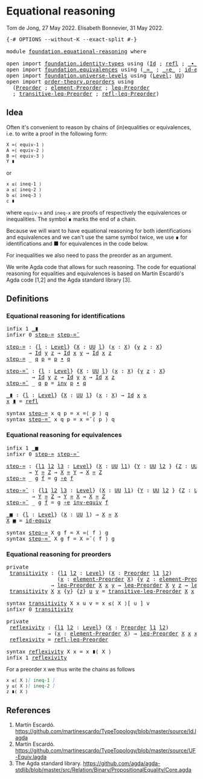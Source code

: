 # Equational reasoning

Tom de Jong, 27 May 2022.
Elisabeth Bonnevier, 31 May 2022.
<pre class="Agda"><a id="93" class="Symbol">{-#</a> <a id="97" class="Keyword">OPTIONS</a> <a id="105" class="Pragma">--without-K</a> <a id="117" class="Pragma">--exact-split</a> <a id="131" class="Symbol">#-}</a>

<a id="136" class="Keyword">module</a> <a id="143" href="foundation.equational-reasoning.html" class="Module">foundation.equational-reasoning</a> <a id="175" class="Keyword">where</a>

<a id="182" class="Keyword">open</a> <a id="187" class="Keyword">import</a> <a id="194" href="foundation.identity-types.html" class="Module">foundation.identity-types</a> <a id="220" class="Keyword">using</a> <a id="226" class="Symbol">(</a><a id="227" href="foundation-core.identity-types.html#641" class="Datatype">Id</a> <a id="230" class="Symbol">;</a> <a id="232" href="foundation-core.identity-types.html#694" class="InductiveConstructor">refl</a> <a id="237" class="Symbol">;</a> <a id="239" href="foundation-core.identity-types.html#1239" class="Function Operator">_∙_</a><a id="242" class="Symbol">;</a> <a id="244" href="foundation-core.identity-types.html#1552" class="Function">inv</a><a id="247" class="Symbol">)</a>
<a id="249" class="Keyword">open</a> <a id="254" class="Keyword">import</a> <a id="261" href="foundation.equivalences.html" class="Module">foundation.equivalences</a> <a id="285" class="Keyword">using</a> <a id="291" class="Symbol">(</a><a id="292" href="foundation-core.equivalences.html#1607" class="Function Operator">_≃_</a> <a id="296" class="Symbol">;</a> <a id="298" href="foundation-core.equivalences.html#7855" class="Function Operator">_∘e_</a> <a id="303" class="Symbol">;</a> <a id="305" href="foundation-core.equivalences.html#2480" class="Function">id-equiv</a><a id="313" class="Symbol">;</a> <a id="315" href="foundation-core.equivalences.html#5707" class="Function">inv-equiv</a><a id="324" class="Symbol">)</a>
<a id="326" class="Keyword">open</a> <a id="331" class="Keyword">import</a> <a id="338" href="foundation.universe-levels.html" class="Module">foundation.universe-levels</a> <a id="365" class="Keyword">using</a> <a id="371" class="Symbol">(</a><a id="372" href="Agda.Primitive.html#597" class="Postulate">Level</a><a id="377" class="Symbol">;</a> <a id="379" href="foundation-core.universe-levels.html#222" class="Primitive">UU</a><a id="381" class="Symbol">)</a>
<a id="383" class="Keyword">open</a> <a id="388" class="Keyword">import</a> <a id="395" href="order-theory.preorders.html" class="Module">order-theory.preorders</a> <a id="418" class="Keyword">using</a>
  <a id="426" class="Symbol">(</a><a id="427" href="order-theory.preorders.html#531" class="Function">Preorder</a> <a id="436" class="Symbol">;</a> <a id="438" href="order-theory.preorders.html#873" class="Function">element-Preorder</a> <a id="455" class="Symbol">;</a> <a id="457" href="order-theory.preorders.html#1023" class="Function">leq-Preorder</a>
  <a id="472" class="Symbol">;</a> <a id="474" href="order-theory.preorders.html#1385" class="Function">transitive-leq-Preorder</a> <a id="498" class="Symbol">;</a> <a id="500" href="order-theory.preorders.html#1280" class="Function">refl-leq-Preorder</a><a id="517" class="Symbol">)</a>
</pre>
## Idea

Often it's convenient to reason by chains of (in)equalities or equivalences,
i.e. to write a proof in the following form:

```md
X ≃⟨ equiv-1 ⟩
A ≃⟨ equiv-2 ⟩
B ≃⟨ equiv-3 ⟩
Y ∎
```

or
```md
x ≤⟨ ineq-1 ⟩
a ≤⟨ ineq-2 ⟩
b ≤⟨ ineq-3 ⟩
c ∎
```

where `equiv-x` and `ineq-x` are proofs of respectively the equivalences or
inequalities. The symbol ∎ marks the end of a chain.

Because we will want to have equational reasoning for both identifications and
equivalences and we can't use the same symbol twice, we use ∎ for
identifications and ■ for equivalences in the code below.

For inequalities we also need to pass the preorder as an argument.

We write Agda code that allows for such reasoning. The code for equational
reasoning for equalities and equivalences is based on Martín Escardó's Agda code
[1,2] and the Agda standard library [3].


## Definitions

### Equational reasoning for identifications

<pre class="Agda"><a id="1447" class="Keyword">infix</a> <a id="1453" class="Number">1</a> <a id="1455" href="foundation.equational-reasoning.html#1702" class="Function Operator">_∎</a>
<a id="1458" class="Keyword">infixr</a> <a id="1465" class="Number">0</a> <a id="1467" href="foundation.equational-reasoning.html#1483" class="Function">step-=</a> <a id="1474" href="foundation.equational-reasoning.html#1589" class="Function">step-=˘</a>

<a id="step-="></a><a id="1483" href="foundation.equational-reasoning.html#1483" class="Function">step-=</a> <a id="1490" class="Symbol">:</a> <a id="1492" class="Symbol">{</a><a id="1493" href="foundation.equational-reasoning.html#1493" class="Bound">l</a> <a id="1495" class="Symbol">:</a> <a id="1497" href="Agda.Primitive.html#597" class="Postulate">Level</a><a id="1502" class="Symbol">}</a> <a id="1504" class="Symbol">{</a><a id="1505" href="foundation.equational-reasoning.html#1505" class="Bound">X</a> <a id="1507" class="Symbol">:</a> <a id="1509" href="foundation-core.universe-levels.html#222" class="Primitive">UU</a> <a id="1512" href="foundation.equational-reasoning.html#1493" class="Bound">l</a><a id="1513" class="Symbol">}</a> <a id="1515" class="Symbol">(</a><a id="1516" href="foundation.equational-reasoning.html#1516" class="Bound">x</a> <a id="1518" class="Symbol">:</a> <a id="1520" href="foundation.equational-reasoning.html#1505" class="Bound">X</a><a id="1521" class="Symbol">)</a> <a id="1523" class="Symbol">{</a><a id="1524" href="foundation.equational-reasoning.html#1524" class="Bound">y</a> <a id="1526" href="foundation.equational-reasoning.html#1526" class="Bound">z</a> <a id="1528" class="Symbol">:</a> <a id="1530" href="foundation.equational-reasoning.html#1505" class="Bound">X</a><a id="1531" class="Symbol">}</a>
       <a id="1540" class="Symbol">→</a> <a id="1542" href="foundation-core.identity-types.html#641" class="Datatype">Id</a> <a id="1545" href="foundation.equational-reasoning.html#1524" class="Bound">y</a> <a id="1547" href="foundation.equational-reasoning.html#1526" class="Bound">z</a> <a id="1549" class="Symbol">→</a> <a id="1551" href="foundation-core.identity-types.html#641" class="Datatype">Id</a> <a id="1554" href="foundation.equational-reasoning.html#1516" class="Bound">x</a> <a id="1556" href="foundation.equational-reasoning.html#1524" class="Bound">y</a> <a id="1558" class="Symbol">→</a> <a id="1560" href="foundation-core.identity-types.html#641" class="Datatype">Id</a> <a id="1563" href="foundation.equational-reasoning.html#1516" class="Bound">x</a> <a id="1565" href="foundation.equational-reasoning.html#1526" class="Bound">z</a>
<a id="1567" href="foundation.equational-reasoning.html#1483" class="Function">step-=</a> <a id="1574" class="Symbol">_</a> <a id="1576" href="foundation.equational-reasoning.html#1576" class="Bound">q</a> <a id="1578" href="foundation.equational-reasoning.html#1578" class="Bound">p</a> <a id="1580" class="Symbol">=</a> <a id="1582" href="foundation.equational-reasoning.html#1578" class="Bound">p</a> <a id="1584" href="foundation-core.identity-types.html#1239" class="Function Operator">∙</a> <a id="1586" href="foundation.equational-reasoning.html#1576" class="Bound">q</a>

<a id="step-=˘"></a><a id="1589" href="foundation.equational-reasoning.html#1589" class="Function">step-=˘</a> <a id="1597" class="Symbol">:</a> <a id="1599" class="Symbol">{</a><a id="1600" href="foundation.equational-reasoning.html#1600" class="Bound">l</a> <a id="1602" class="Symbol">:</a> <a id="1604" href="Agda.Primitive.html#597" class="Postulate">Level</a><a id="1609" class="Symbol">}</a> <a id="1611" class="Symbol">{</a><a id="1612" href="foundation.equational-reasoning.html#1612" class="Bound">X</a> <a id="1614" class="Symbol">:</a> <a id="1616" href="foundation-core.universe-levels.html#222" class="Primitive">UU</a> <a id="1619" href="foundation.equational-reasoning.html#1600" class="Bound">l</a><a id="1620" class="Symbol">}</a> <a id="1622" class="Symbol">(</a><a id="1623" href="foundation.equational-reasoning.html#1623" class="Bound">x</a> <a id="1625" class="Symbol">:</a> <a id="1627" href="foundation.equational-reasoning.html#1612" class="Bound">X</a><a id="1628" class="Symbol">)</a> <a id="1630" class="Symbol">{</a><a id="1631" href="foundation.equational-reasoning.html#1631" class="Bound">y</a> <a id="1633" href="foundation.equational-reasoning.html#1633" class="Bound">z</a> <a id="1635" class="Symbol">:</a> <a id="1637" href="foundation.equational-reasoning.html#1612" class="Bound">X</a><a id="1638" class="Symbol">}</a>
        <a id="1648" class="Symbol">→</a> <a id="1650" href="foundation-core.identity-types.html#641" class="Datatype">Id</a> <a id="1653" href="foundation.equational-reasoning.html#1631" class="Bound">y</a> <a id="1655" href="foundation.equational-reasoning.html#1633" class="Bound">z</a> <a id="1657" class="Symbol">→</a> <a id="1659" href="foundation-core.identity-types.html#641" class="Datatype">Id</a> <a id="1662" href="foundation.equational-reasoning.html#1631" class="Bound">y</a> <a id="1664" href="foundation.equational-reasoning.html#1623" class="Bound">x</a> <a id="1666" class="Symbol">→</a> <a id="1668" href="foundation-core.identity-types.html#641" class="Datatype">Id</a> <a id="1671" href="foundation.equational-reasoning.html#1623" class="Bound">x</a> <a id="1673" href="foundation.equational-reasoning.html#1633" class="Bound">z</a>
<a id="1675" href="foundation.equational-reasoning.html#1589" class="Function">step-=˘</a> <a id="1683" class="Symbol">_</a> <a id="1685" href="foundation.equational-reasoning.html#1685" class="Bound">q</a> <a id="1687" href="foundation.equational-reasoning.html#1687" class="Bound">p</a> <a id="1689" class="Symbol">=</a> <a id="1691" href="foundation-core.identity-types.html#1552" class="Function">inv</a> <a id="1695" href="foundation.equational-reasoning.html#1687" class="Bound">p</a> <a id="1697" href="foundation-core.identity-types.html#1239" class="Function Operator">∙</a> <a id="1699" href="foundation.equational-reasoning.html#1685" class="Bound">q</a>

<a id="_∎"></a><a id="1702" href="foundation.equational-reasoning.html#1702" class="Function Operator">_∎</a> <a id="1705" class="Symbol">:</a> <a id="1707" class="Symbol">{</a><a id="1708" href="foundation.equational-reasoning.html#1708" class="Bound">l</a> <a id="1710" class="Symbol">:</a> <a id="1712" href="Agda.Primitive.html#597" class="Postulate">Level</a><a id="1717" class="Symbol">}</a> <a id="1719" class="Symbol">{</a><a id="1720" href="foundation.equational-reasoning.html#1720" class="Bound">X</a> <a id="1722" class="Symbol">:</a> <a id="1724" href="foundation-core.universe-levels.html#222" class="Primitive">UU</a> <a id="1727" href="foundation.equational-reasoning.html#1708" class="Bound">l</a><a id="1728" class="Symbol">}</a> <a id="1730" class="Symbol">(</a><a id="1731" href="foundation.equational-reasoning.html#1731" class="Bound">x</a> <a id="1733" class="Symbol">:</a> <a id="1735" href="foundation.equational-reasoning.html#1720" class="Bound">X</a><a id="1736" class="Symbol">)</a> <a id="1738" class="Symbol">→</a> <a id="1740" href="foundation-core.identity-types.html#641" class="Datatype">Id</a> <a id="1743" href="foundation.equational-reasoning.html#1731" class="Bound">x</a> <a id="1745" href="foundation.equational-reasoning.html#1731" class="Bound">x</a>
<a id="1747" href="foundation.equational-reasoning.html#1747" class="Bound">x</a> <a id="1749" href="foundation.equational-reasoning.html#1702" class="Function Operator">∎</a> <a id="1751" class="Symbol">=</a> <a id="1753" href="foundation-core.identity-types.html#694" class="InductiveConstructor">refl</a>

<a id="1759" class="Keyword">syntax</a> <a id="1766" href="foundation.equational-reasoning.html#1483" class="Function">step-=</a> <a id="1773" class="Bound">x</a> <a id="1775" class="Bound">q</a> <a id="1777" class="Bound">p</a> <a id="1779" class="Symbol">=</a> <a id="1781" class="Bound">x</a> <a id="1783" class="Function">=⟨</a> <a id="1786" class="Bound">p</a> <a id="1788" class="Function">⟩</a> <a id="1790" class="Bound">q</a>
<a id="1792" class="Keyword">syntax</a> <a id="1799" href="foundation.equational-reasoning.html#1589" class="Function">step-=˘</a> <a id="1807" class="Bound">x</a> <a id="1809" class="Bound">q</a> <a id="1811" class="Bound">p</a> <a id="1813" class="Symbol">=</a> <a id="1815" class="Bound">x</a> <a id="1817" class="Function">=˘⟨</a> <a id="1821" class="Bound">p</a> <a id="1823" class="Function">⟩</a> <a id="1825" class="Bound">q</a>
</pre>
### Equational reasoning for equivalences

<pre class="Agda"><a id="1883" class="Keyword">infix</a> <a id="1889" class="Number">1</a> <a id="1891" href="foundation.equational-reasoning.html#2170" class="Function Operator">_■</a>
<a id="1894" class="Keyword">infixr</a> <a id="1901" class="Number">0</a> <a id="1903" href="foundation.equational-reasoning.html#1919" class="Function">step-≃</a> <a id="1910" href="foundation.equational-reasoning.html#2038" class="Function">step-≃˘</a>

<a id="step-≃"></a><a id="1919" href="foundation.equational-reasoning.html#1919" class="Function">step-≃</a> <a id="1926" class="Symbol">:</a> <a id="1928" class="Symbol">{</a><a id="1929" href="foundation.equational-reasoning.html#1929" class="Bound">l1</a> <a id="1932" href="foundation.equational-reasoning.html#1932" class="Bound">l2</a> <a id="1935" href="foundation.equational-reasoning.html#1935" class="Bound">l3</a> <a id="1938" class="Symbol">:</a> <a id="1940" href="Agda.Primitive.html#597" class="Postulate">Level</a><a id="1945" class="Symbol">}</a> <a id="1947" class="Symbol">(</a><a id="1948" href="foundation.equational-reasoning.html#1948" class="Bound">X</a> <a id="1950" class="Symbol">:</a> <a id="1952" href="foundation-core.universe-levels.html#222" class="Primitive">UU</a> <a id="1955" href="foundation.equational-reasoning.html#1929" class="Bound">l1</a><a id="1957" class="Symbol">)</a> <a id="1959" class="Symbol">{</a><a id="1960" href="foundation.equational-reasoning.html#1960" class="Bound">Y</a> <a id="1962" class="Symbol">:</a> <a id="1964" href="foundation-core.universe-levels.html#222" class="Primitive">UU</a> <a id="1967" href="foundation.equational-reasoning.html#1932" class="Bound">l2</a> <a id="1970" class="Symbol">}</a> <a id="1972" class="Symbol">{</a><a id="1973" href="foundation.equational-reasoning.html#1973" class="Bound">Z</a> <a id="1975" class="Symbol">:</a> <a id="1977" href="foundation-core.universe-levels.html#222" class="Primitive">UU</a> <a id="1980" href="foundation.equational-reasoning.html#1935" class="Bound">l3</a><a id="1982" class="Symbol">}</a>
       <a id="1991" class="Symbol">→</a> <a id="1993" href="foundation.equational-reasoning.html#1960" class="Bound">Y</a> <a id="1995" href="foundation-core.equivalences.html#1607" class="Function Operator">≃</a> <a id="1997" href="foundation.equational-reasoning.html#1973" class="Bound">Z</a> <a id="1999" class="Symbol">→</a> <a id="2001" href="foundation.equational-reasoning.html#1948" class="Bound">X</a> <a id="2003" href="foundation-core.equivalences.html#1607" class="Function Operator">≃</a> <a id="2005" href="foundation.equational-reasoning.html#1960" class="Bound">Y</a> <a id="2007" class="Symbol">→</a> <a id="2009" href="foundation.equational-reasoning.html#1948" class="Bound">X</a> <a id="2011" href="foundation-core.equivalences.html#1607" class="Function Operator">≃</a> <a id="2013" href="foundation.equational-reasoning.html#1973" class="Bound">Z</a>
<a id="2015" href="foundation.equational-reasoning.html#1919" class="Function">step-≃</a> <a id="2022" class="Symbol">_</a> <a id="2024" href="foundation.equational-reasoning.html#2024" class="Bound">g</a> <a id="2026" href="foundation.equational-reasoning.html#2026" class="Bound">f</a> <a id="2028" class="Symbol">=</a> <a id="2030" href="foundation.equational-reasoning.html#2024" class="Bound">g</a> <a id="2032" href="foundation-core.equivalences.html#7855" class="Function Operator">∘e</a> <a id="2035" href="foundation.equational-reasoning.html#2026" class="Bound">f</a>

<a id="step-≃˘"></a><a id="2038" href="foundation.equational-reasoning.html#2038" class="Function">step-≃˘</a> <a id="2046" class="Symbol">:</a> <a id="2048" class="Symbol">{</a><a id="2049" href="foundation.equational-reasoning.html#2049" class="Bound">l1</a> <a id="2052" href="foundation.equational-reasoning.html#2052" class="Bound">l2</a> <a id="2055" href="foundation.equational-reasoning.html#2055" class="Bound">l3</a> <a id="2058" class="Symbol">:</a> <a id="2060" href="Agda.Primitive.html#597" class="Postulate">Level</a><a id="2065" class="Symbol">}</a> <a id="2067" class="Symbol">(</a><a id="2068" href="foundation.equational-reasoning.html#2068" class="Bound">X</a> <a id="2070" class="Symbol">:</a> <a id="2072" href="foundation-core.universe-levels.html#222" class="Primitive">UU</a> <a id="2075" href="foundation.equational-reasoning.html#2049" class="Bound">l1</a><a id="2077" class="Symbol">)</a> <a id="2079" class="Symbol">{</a><a id="2080" href="foundation.equational-reasoning.html#2080" class="Bound">Y</a> <a id="2082" class="Symbol">:</a> <a id="2084" href="foundation-core.universe-levels.html#222" class="Primitive">UU</a> <a id="2087" href="foundation.equational-reasoning.html#2052" class="Bound">l2</a> <a id="2090" class="Symbol">}</a> <a id="2092" class="Symbol">{</a><a id="2093" href="foundation.equational-reasoning.html#2093" class="Bound">Z</a> <a id="2095" class="Symbol">:</a> <a id="2097" href="foundation-core.universe-levels.html#222" class="Primitive">UU</a> <a id="2100" href="foundation.equational-reasoning.html#2055" class="Bound">l3</a><a id="2102" class="Symbol">}</a>
        <a id="2112" class="Symbol">→</a> <a id="2114" href="foundation.equational-reasoning.html#2080" class="Bound">Y</a> <a id="2116" href="foundation-core.equivalences.html#1607" class="Function Operator">≃</a> <a id="2118" href="foundation.equational-reasoning.html#2093" class="Bound">Z</a> <a id="2120" class="Symbol">→</a> <a id="2122" href="foundation.equational-reasoning.html#2080" class="Bound">Y</a> <a id="2124" href="foundation-core.equivalences.html#1607" class="Function Operator">≃</a> <a id="2126" href="foundation.equational-reasoning.html#2068" class="Bound">X</a> <a id="2128" class="Symbol">→</a> <a id="2130" href="foundation.equational-reasoning.html#2068" class="Bound">X</a> <a id="2132" href="foundation-core.equivalences.html#1607" class="Function Operator">≃</a> <a id="2134" href="foundation.equational-reasoning.html#2093" class="Bound">Z</a>
<a id="2136" href="foundation.equational-reasoning.html#2038" class="Function">step-≃˘</a> <a id="2144" class="Symbol">_</a> <a id="2146" href="foundation.equational-reasoning.html#2146" class="Bound">g</a> <a id="2148" href="foundation.equational-reasoning.html#2148" class="Bound">f</a> <a id="2150" class="Symbol">=</a> <a id="2152" href="foundation.equational-reasoning.html#2146" class="Bound">g</a> <a id="2154" href="foundation-core.equivalences.html#7855" class="Function Operator">∘e</a> <a id="2157" href="foundation-core.equivalences.html#5707" class="Function">inv-equiv</a> <a id="2167" href="foundation.equational-reasoning.html#2148" class="Bound">f</a>

<a id="_■"></a><a id="2170" href="foundation.equational-reasoning.html#2170" class="Function Operator">_■</a> <a id="2173" class="Symbol">:</a> <a id="2175" class="Symbol">{</a><a id="2176" href="foundation.equational-reasoning.html#2176" class="Bound">l</a> <a id="2178" class="Symbol">:</a> <a id="2180" href="Agda.Primitive.html#597" class="Postulate">Level</a><a id="2185" class="Symbol">}</a> <a id="2187" class="Symbol">(</a><a id="2188" href="foundation.equational-reasoning.html#2188" class="Bound">X</a> <a id="2190" class="Symbol">:</a> <a id="2192" href="foundation-core.universe-levels.html#222" class="Primitive">UU</a> <a id="2195" href="foundation.equational-reasoning.html#2176" class="Bound">l</a><a id="2196" class="Symbol">)</a> <a id="2198" class="Symbol">→</a> <a id="2200" href="foundation.equational-reasoning.html#2188" class="Bound">X</a> <a id="2202" href="foundation-core.equivalences.html#1607" class="Function Operator">≃</a> <a id="2204" href="foundation.equational-reasoning.html#2188" class="Bound">X</a>
<a id="2206" href="foundation.equational-reasoning.html#2206" class="Bound">X</a> <a id="2208" href="foundation.equational-reasoning.html#2170" class="Function Operator">■</a> <a id="2210" class="Symbol">=</a> <a id="2212" href="foundation-core.equivalences.html#2480" class="Function">id-equiv</a>

<a id="2222" class="Keyword">syntax</a> <a id="2229" href="foundation.equational-reasoning.html#1919" class="Function">step-≃</a> <a id="2236" class="Bound">X</a> <a id="2238" class="Bound">g</a> <a id="2240" class="Bound">f</a> <a id="2242" class="Symbol">=</a> <a id="2244" class="Bound">X</a> <a id="2246" class="Function">≃⟨</a> <a id="2249" class="Bound">f</a> <a id="2251" class="Function">⟩</a> <a id="2253" class="Bound">g</a>
<a id="2255" class="Keyword">syntax</a> <a id="2262" href="foundation.equational-reasoning.html#2038" class="Function">step-≃˘</a> <a id="2270" class="Bound">X</a> <a id="2272" class="Bound">g</a> <a id="2274" class="Bound">f</a> <a id="2276" class="Symbol">=</a> <a id="2278" class="Bound">X</a> <a id="2280" class="Function">≃˘⟨</a> <a id="2284" class="Bound">f</a> <a id="2286" class="Function">⟩</a> <a id="2288" class="Bound">g</a>
</pre>
### Equational reasoning for preorders

<pre class="Agda"><a id="2343" class="Keyword">private</a>
 <a id="transitivity"></a><a id="2352" href="foundation.equational-reasoning.html#2352" class="Function">transitivity</a> <a id="2365" class="Symbol">:</a> <a id="2367" class="Symbol">{</a><a id="2368" href="foundation.equational-reasoning.html#2368" class="Bound">l1</a> <a id="2371" href="foundation.equational-reasoning.html#2371" class="Bound">l2</a> <a id="2374" class="Symbol">:</a> <a id="2376" href="Agda.Primitive.html#597" class="Postulate">Level</a><a id="2381" class="Symbol">}</a> <a id="2383" class="Symbol">(</a><a id="2384" href="foundation.equational-reasoning.html#2384" class="Bound">X</a> <a id="2386" class="Symbol">:</a> <a id="2388" href="order-theory.preorders.html#531" class="Function">Preorder</a> <a id="2397" href="foundation.equational-reasoning.html#2368" class="Bound">l1</a> <a id="2400" href="foundation.equational-reasoning.html#2371" class="Bound">l2</a><a id="2402" class="Symbol">)</a>
                <a id="2420" class="Symbol">(</a><a id="2421" href="foundation.equational-reasoning.html#2421" class="Bound">x</a> <a id="2423" class="Symbol">:</a> <a id="2425" href="order-theory.preorders.html#873" class="Function">element-Preorder</a> <a id="2442" href="foundation.equational-reasoning.html#2384" class="Bound">X</a><a id="2443" class="Symbol">)</a> <a id="2445" class="Symbol">{</a><a id="2446" href="foundation.equational-reasoning.html#2446" class="Bound">y</a> <a id="2448" href="foundation.equational-reasoning.html#2448" class="Bound">z</a> <a id="2450" class="Symbol">:</a> <a id="2452" href="order-theory.preorders.html#873" class="Function">element-Preorder</a> <a id="2469" href="foundation.equational-reasoning.html#2384" class="Bound">X</a><a id="2470" class="Symbol">}</a>
              <a id="2486" class="Symbol">→</a> <a id="2488" href="order-theory.preorders.html#1023" class="Function">leq-Preorder</a> <a id="2501" href="foundation.equational-reasoning.html#2384" class="Bound">X</a> <a id="2503" href="foundation.equational-reasoning.html#2421" class="Bound">x</a> <a id="2505" href="foundation.equational-reasoning.html#2446" class="Bound">y</a> <a id="2507" class="Symbol">→</a> <a id="2509" href="order-theory.preorders.html#1023" class="Function">leq-Preorder</a> <a id="2522" href="foundation.equational-reasoning.html#2384" class="Bound">X</a> <a id="2524" href="foundation.equational-reasoning.html#2446" class="Bound">y</a> <a id="2526" href="foundation.equational-reasoning.html#2448" class="Bound">z</a> <a id="2528" class="Symbol">→</a> <a id="2530" href="order-theory.preorders.html#1023" class="Function">leq-Preorder</a> <a id="2543" href="foundation.equational-reasoning.html#2384" class="Bound">X</a> <a id="2545" href="foundation.equational-reasoning.html#2421" class="Bound">x</a> <a id="2547" href="foundation.equational-reasoning.html#2448" class="Bound">z</a>
 <a id="2550" href="foundation.equational-reasoning.html#2352" class="Function">transitivity</a> <a id="2563" href="foundation.equational-reasoning.html#2563" class="Bound">X</a> <a id="2565" href="foundation.equational-reasoning.html#2565" class="Bound">x</a> <a id="2567" class="Symbol">{</a><a id="2568" href="foundation.equational-reasoning.html#2568" class="Bound">y</a><a id="2569" class="Symbol">}</a> <a id="2571" class="Symbol">{</a><a id="2572" href="foundation.equational-reasoning.html#2572" class="Bound">z</a><a id="2573" class="Symbol">}</a> <a id="2575" href="foundation.equational-reasoning.html#2575" class="Bound">u</a> <a id="2577" href="foundation.equational-reasoning.html#2577" class="Bound">v</a> <a id="2579" class="Symbol">=</a> <a id="2581" href="order-theory.preorders.html#1385" class="Function">transitive-leq-Preorder</a> <a id="2605" href="foundation.equational-reasoning.html#2563" class="Bound">X</a> <a id="2607" href="foundation.equational-reasoning.html#2565" class="Bound">x</a> <a id="2609" href="foundation.equational-reasoning.html#2568" class="Bound">y</a> <a id="2611" href="foundation.equational-reasoning.html#2572" class="Bound">z</a> <a id="2613" href="foundation.equational-reasoning.html#2577" class="Bound">v</a> <a id="2615" href="foundation.equational-reasoning.html#2575" class="Bound">u</a>

<a id="2618" class="Keyword">syntax</a> <a id="2625" href="foundation.equational-reasoning.html#2352" class="Function">transitivity</a> <a id="2638" class="Bound">X</a> <a id="2640" class="Bound">x</a> <a id="2642" class="Bound">u</a> <a id="2644" class="Bound">v</a> <a id="2646" class="Symbol">=</a> <a id="2648" class="Bound">x</a> <a id="2650" class="Function">≤⟨</a> <a id="2653" class="Bound">X</a> <a id="2655" class="Function">⟩[</a> <a id="2658" class="Bound">u</a> <a id="2660" class="Function">]</a> <a id="2662" class="Bound">v</a>
<a id="2664" class="Keyword">infixr</a> <a id="2671" class="Number">0</a> <a id="2673" href="foundation.equational-reasoning.html#2352" class="Function">transitivity</a>

<a id="2687" class="Keyword">private</a>
 <a id="reflexivity"></a><a id="2696" href="foundation.equational-reasoning.html#2696" class="Function">reflexivity</a> <a id="2708" class="Symbol">:</a> <a id="2710" class="Symbol">{</a><a id="2711" href="foundation.equational-reasoning.html#2711" class="Bound">l1</a> <a id="2714" href="foundation.equational-reasoning.html#2714" class="Bound">l2</a> <a id="2717" class="Symbol">:</a> <a id="2719" href="Agda.Primitive.html#597" class="Postulate">Level</a><a id="2724" class="Symbol">}</a> <a id="2726" class="Symbol">(</a><a id="2727" href="foundation.equational-reasoning.html#2727" class="Bound">X</a> <a id="2729" class="Symbol">:</a> <a id="2731" href="order-theory.preorders.html#531" class="Function">Preorder</a> <a id="2740" href="foundation.equational-reasoning.html#2711" class="Bound">l1</a> <a id="2743" href="foundation.equational-reasoning.html#2714" class="Bound">l2</a><a id="2745" class="Symbol">)</a>
             <a id="2760" class="Symbol">→</a> <a id="2762" class="Symbol">(</a><a id="2763" href="foundation.equational-reasoning.html#2763" class="Bound">x</a> <a id="2765" class="Symbol">:</a> <a id="2767" href="order-theory.preorders.html#873" class="Function">element-Preorder</a> <a id="2784" href="foundation.equational-reasoning.html#2727" class="Bound">X</a><a id="2785" class="Symbol">)</a> <a id="2787" class="Symbol">→</a> <a id="2789" href="order-theory.preorders.html#1023" class="Function">leq-Preorder</a> <a id="2802" href="foundation.equational-reasoning.html#2727" class="Bound">X</a> <a id="2804" href="foundation.equational-reasoning.html#2763" class="Bound">x</a> <a id="2806" href="foundation.equational-reasoning.html#2763" class="Bound">x</a>
 <a id="2809" href="foundation.equational-reasoning.html#2696" class="Function">reflexivity</a> <a id="2821" class="Symbol">=</a> <a id="2823" href="order-theory.preorders.html#1280" class="Function">refl-leq-Preorder</a>

<a id="2842" class="Keyword">syntax</a> <a id="2849" href="foundation.equational-reasoning.html#2696" class="Function">reflexivity</a> <a id="2861" class="Bound">X</a> <a id="2863" class="Bound">x</a> <a id="2865" class="Symbol">=</a> <a id="2867" class="Bound">x</a> <a id="2869" class="Function">∎⟨</a> <a id="2872" class="Bound">X</a> <a id="2874" class="Function">⟩</a>
<a id="2876" class="Keyword">infix</a> <a id="2882" class="Number">1</a> <a id="2884" href="foundation.equational-reasoning.html#2696" class="Function">reflexivity</a>
</pre>
For a preorder `X` we thus write the chains as follows

```md
x ≤⟨ X ⟩[ ineq-1 ]
y ≤⟨ X ⟩[ ineq-2 ]
z ∎⟨ X ⟩
```

## References

1. Martín Escardó. https://github.com/martinescardo/TypeTopology/blob/master/source/Id.lagda
2. Martín Escardó. https://github.com/martinescardo/TypeTopology/blob/master/source/UF-Equiv.lagda
3. The Agda standard library. https://github.com/agda/agda-stdlib/blob/master/src/Relation/Binary/PropositionalEquality/Core.agda
